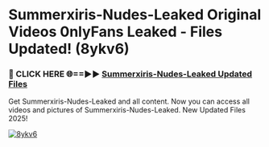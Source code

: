 # Summerxiris-Nudes-Leaked Original Videos 0nlyFans Leaked - Files Updated! (8ykv6)

<h3>🔴 CLICK HERE 🌐==►► <a href="https://tinyurl.com/4mcuefdz" rel="nofollow">Summerxiris-Nudes-Leaked Updated Files</a></h3>

Get Summerxiris-Nudes-Leaked and all content. Now you can access all videos and pictures of Summerxiris-Nudes-Leaked. New Updated Files 2025!

[![8ykv6](https://i.imgur.com/StAQSOY.gif)](https://tinyurl.com/4mcuefdz)
